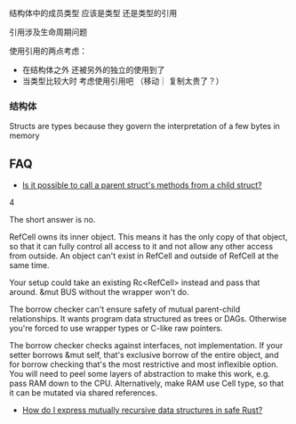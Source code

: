
结构体中的成员类型 应该是类型 还是类型的引用

引用涉及生命周期问题

使用引用的两点考虑：
- 在结构体之外 还被另外的独立的使用到了
- 当类型比较大时 考虑使用引用吧 （移动｜ 复制太贵了？）


### 结构体
Structs are types because they govern the interpretation of a few bytes in memory


## FAQ

- [Is it possible to call a parent struct's methods from a child struct?](https://stackoverflow.com/questions/59364133/is-it-possible-to-call-a-parent-structs-methods-from-a-child-struct)

4

The short answer is no.

RefCell owns its inner object. This means it has the only copy of that object, so that it can fully control all access to it and not allow any other access from outside. An object can't exist in RefCell and outside of RefCell at the same time.

Your setup could take an existing Rc<RefCell<BUS>> instead and pass that around. &mut BUS without the wrapper won't do.

The borrow checker can't ensure safety of mutual parent-child relationships. It wants program data structured as trees or DAGs. Otherwise you're forced to use wrapper types or C-like raw pointers.

The borrow checker checks against interfaces, not implementation. If your setter borrows &mut self, that's exclusive borrow of the entire object, and for borrow checking that's the most restrictive and most inflexible option. You will need to peel some layers of abstraction to make this work, e.g. pass RAM down to the CPU. Alternatively, make RAM use Cell<u8> type, so that it can be mutated via shared references.


- [How do I express mutually recursive data structures in safe Rust?](https://stackoverflow.com/questions/36167160/how-do-i-express-mutually-recursive-data-structures-in-safe-rust?noredirect=1&lq=1)


